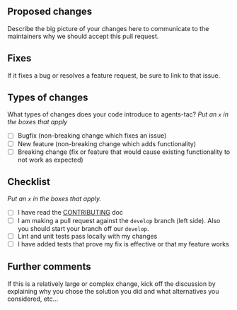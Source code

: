 ## Proposed changes

Describe the big picture of your changes here to communicate to the maintainers why we should accept this pull request.

## Fixes

If it fixes a bug or resolves a feature request, be sure to link to that issue.

## Types of changes

What types of changes does your code introduce to agents-tac?
_Put an `x` in the boxes that apply_

- [ ] Bugfix (non-breaking change which fixes an issue)
- [ ] New feature (non-breaking change which adds functionality)
- [ ] Breaking change (fix or feature that would cause existing functionality to not work as expected)

## Checklist

_Put an `x` in the boxes that apply._

- [ ] I have read the [CONTRIBUTING](../master/CONTRIBUTING.rst) doc
- [ ] I am making a pull request against the `develop` branch (left side). Also you should start your branch off our `develop`.
- [ ] Lint and unit tests pass locally with my changes
- [ ] I have added tests that prove my fix is effective or that my feature works

## Further comments

If this is a relatively large or complex change, kick off the discussion by explaining why you chose the solution you did and what alternatives you considered, etc...
